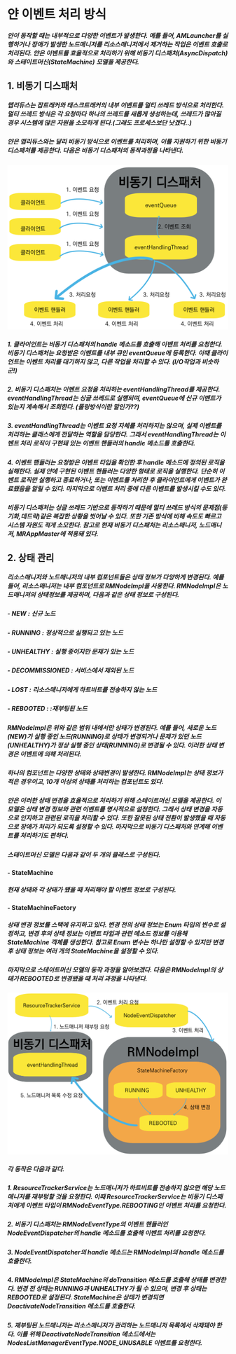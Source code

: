 # 얀 이벤트 처리 방식
##### 얀이 동작할 때는 내부적으로 다양한 이벤트가 발생한다. 예를 들어, AMLauncher를 실행하거나 장애가 발생한 노드매니저를 리소스매니저에서 제거하는 작업은 이벤트 호출로 처리된다. 얀은 이벤트를 효율적으로 처리하기 위해 비동기 디스패처(AsyncDispatch)와 스테이트머신(StateMachine) 모델을 제공한다.


## 1. 비동기 디스패처
##### 맵리듀스는 잡트래커와 태스크트래커의 내부 이벤트를 멀티 쓰레드 방식으로 처리한다. 멀티 쓰레드 방식은 각 요청마다 하나의 쓰레드를 새롭게 생성하는데, 쓰레드가 많아질 경우 시스템에 많은 자원을 소모하게 된다.(그래도 프로세스보단 낫겠다..)

##### 얀은 맵리듀스와는 달리 비동기 방식으로 이벤트를 처리하며, 이를 지원하기 위한 비동기 디스패처를 제공한다. 다음은 비동기 디스패처의 동작과정을 나타낸다.
![비동기 디스패처 동작 과정](https://github.com/googolhkl/TIL/blob/master/hadoop2/yarn/architecture/event_processing/AsyncDispatcher.png)

##### 1. 클라이언트는 비동기 디스패처의 handle 메소드를 호출해 이벤트 처리를 요청한다. 비동기 디스패처는 요청받은 이벤트를 내부 큐인 eventQueue에 등록한다. 이때 클라이언트는 이벤트 처리를 대기하지 않고, 다른 작업을 처리할 수 있다. (I/O작업과 비슷하군!)
##### 2. 비동기 디스패처는 이벤트 요청을 처리하는 eventHandlingThread를 제공한다. eventHandlingThread는 싱글 쓰레드로 실행되며, eventQueue에 신규 이벤트가 있는지 계속해서 조회한다. (폴링방식이란 말인가??)
##### 3. eventHandlingThread는 이벤트 요청 자체를 처리하지는 않으며, 실제 이벤트를 처리하는 클래스에게 전달하는 역할을 담당한다. 그래서 eventHandlingThread는 이벤트 처리 로직이 구현돼 있는 이벤트 핸들러의 handle 메소드를 호출한다.
##### 4. 이벤트 핸들러는 요청받은 이벤트 타입을 확인한 후 handle 메소드에 정의된 로직을 실해한다. 실제 얀에 구현된 이벤트 핸들러는 다양한 형태로 로직을 실행한다. 단순히 이벤트 로직만 실행하고 종료하거나, 또는 이벤트를 처리한 후 클라이언트에게 이벤트가 완료됐음을 알릴 수 있다. 마지막으로 이벤트 처리 중에 다른 이벤트를 발생시킬 수도 있다.

##### 비동기 디스패처는 싱글 쓰레드 기반으로 동작하기 때문에 멀티 쓰레드 방식의 문제점(동기화,데드락)같은 복잡한 상황을 벗어날 수 있다. 또한 기존 방식에 비해 속도도 빠르고 시스템 자원도 적게 소모한다. 참고로 현재 비동기 디스패처는 리소스매니저, 노드매니저, MRAppMaster에 적용돼 있다.

## 2. 상태 관리
##### 리소스매니저와 노드매니저의 내부 컴포넌트들은 상태 정보가 다양하게 변경된다. 예를 들어, 리소스매니저는 내부 컴포넌트로 RMNodeImpl을 사용한다. RMNodeImpl은 노드매니저의 상태정보를 제공하며, 다음과 같은 상태 정보로 구성된다.
##### - NEW : 신규 노드
##### - RUNNING : 정상적으로 실행되고 있는 노드
##### - UNHEALTHY : 실행 중이지만 문제가 있는 노드
##### - DECOMMISSIONED : 서비스에서 제외된 노드
##### - LOST : 리소스매니저에게 하트비트를 전송하지 않는 노드
##### - REBOOTED : :재부팅된 노드

##### RMNodeImpl은 위와 같은 범위 내에서만 상태가 변경된다. 예를 들어, 새로운 노드(NEW)가 실행 중인 노드(RUNNING)로 상태가 변경되거나 문제가 있던 노드(UNHEALTHY)가 정상 실행 중인 상태(RUNNING)로 변경될 수 있다. 이러한 상태 변경은 이벤트에 의해 처리된다. 
##### 하나의 컴포넌트는 다양한 상태와 상태변경이 발생한다. RMNodeImpl는 상태 정보가 적은 경우이고, 10개 이상의 상태를 처리하는 컴포넌트도 있다.

##### 얀은 이러한 상태 변경을 효율적으로 처리하기 위해 스테이트머신 모델을 제공한다. 이 모델은 상태 변경 정보와 관련 이벤트를 명시적으로 설정한다. 그래서 상태 변경을 자동으로 인지하고 관련된 로직을 처리할 수 있다. 또한 잘못된 상태 전환이 발생했을 때 자동으로 장애가 처리가 되도록 설정할 수 있다. 마지막으로 비동기 디스패처와 연계해 이벤트를 처리하기도 편하다.

##### 스테이트머신 모델은 다음과 같이 두 개의 클래스로 구성된다.

#### - StateMachine
##### 현재 상태와 각 상태가 됐을 때 처리해야 할 이벤트 정보로 구성된다.
#### - StateMachineFactory
##### 상태 변경 정보를 스택에 유지하고 있다. 변경 전의 상태 정보는 Enum 타입의 변수로 설정하고, 변경 후의 상태 정보는 이벤트 타입과 관련 메소드 정보를 이용해 StateMachine 객체를 생성한다. 참고로 Enum 변수는 하나만 설정할 수 있지만 변경 후 상태 정보는 여러 개의 StateMachine을 설정할 수 있다.

##### 마지막으로 스테이트머신 모델의 동작 과정을 알아보겠다. 다음은 RMNodeImpl의 상태가 REBOOTED로 변경됐을 때 처리 과정을 나타낸다.
![스테이트머신 동작 과정](https://github.com/googolhkl/TIL/blob/master/hadoop2/yarn/architecture/event_processing/StateMachine.png)

##### 각 동작은 다음과 같다.
##### 1. ResourceTrackerService는 노드매니저가 하트비트를 전송하지 않으면 해당 노드매니저를 재부텅할 것을 요청한다. 이때 ResourceTrackerService는 비동기 디스패처에게 이벤트 타입이 RMNodeEventType.REBOOTING인 이벤트 처리를 요청한다.
##### 2. 비동기 디스패처는 RMNodeEventType의 이벤트 핸들러인 NodeEventDispatcher의 handle 메소드를 호출해 이벤트 처리를 요청한다.
##### 3. NodeEventDispatcher의 handle 메소드는 RMNodeImpl의 handle 메소드를 호출한다.
##### 4. RMNodeImpl은 StateMachine의 doTransition 메소드를 호출해 상태를 변경한다. 변경 전 상태는 RUNNING과 UNHEALTHY가 될 수 있으며, 변경 후 상태는 REBOOTED로 설정된다. StateMachine은 상태가 변경되면 DeactivateNodeTransition 메소드를 호출한다.
##### 5. 재부팅된 노드매니저는 리소스매니저가 관리하는 노드매니저 목록에서 삭제돼야 한다. 이를 위해 DeactivateNodeTransition 메소드에서는 NodesListManagerEventType.NODE_UNUSABLE 이벤트를 요청한다.

